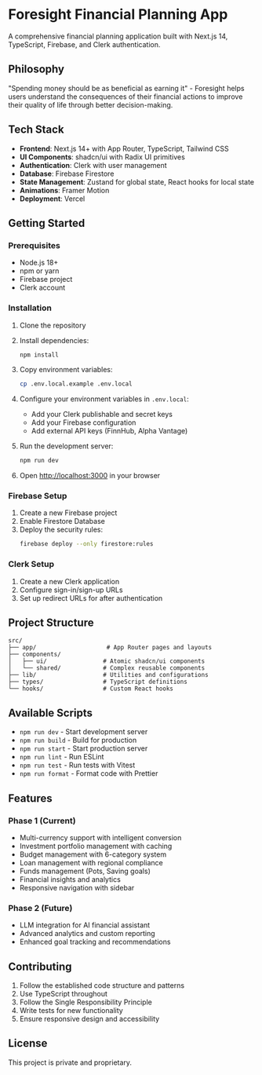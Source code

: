 # Foresight Financial Planning App

A comprehensive financial planning application built with Next.js 14, TypeScript, Firebase, and Clerk authentication.

## Philosophy

"Spending money should be as beneficial as earning it" - Foresight helps users understand the consequences of their financial actions to improve their quality of life through better decision-making.

## Tech Stack

- **Frontend**: Next.js 14+ with App Router, TypeScript, Tailwind CSS
- **UI Components**: shadcn/ui with Radix UI primitives
- **Authentication**: Clerk with user management
- **Database**: Firebase Firestore
- **State Management**: Zustand for global state, React hooks for local state
- **Animations**: Framer Motion
- **Deployment**: Vercel

## Getting Started

### Prerequisites

- Node.js 18+ 
- npm or yarn
- Firebase project
- Clerk account

### Installation

1. Clone the repository
2. Install dependencies:
   ```bash
   npm install
   ```

3. Copy environment variables:
   ```bash
   cp .env.local.example .env.local
   ```

4. Configure your environment variables in `.env.local`:
   - Add your Clerk publishable and secret keys
   - Add your Firebase configuration
   - Add external API keys (FinnHub, Alpha Vantage)

5. Run the development server:
   ```bash
   npm run dev
   ```

6. Open [http://localhost:3000](http://localhost:3000) in your browser

### Firebase Setup

1. Create a new Firebase project
2. Enable Firestore Database
3. Deploy the security rules:
   ```bash
   firebase deploy --only firestore:rules
   ```

### Clerk Setup

1. Create a new Clerk application
2. Configure sign-in/sign-up URLs
3. Set up redirect URLs for after authentication

## Project Structure

```
src/
├── app/                    # App Router pages and layouts
├── components/
│   ├── ui/                # Atomic shadcn/ui components
│   └── shared/            # Complex reusable components
├── lib/                   # Utilities and configurations
├── types/                 # TypeScript definitions
└── hooks/                 # Custom React hooks
```

## Available Scripts

- `npm run dev` - Start development server
- `npm run build` - Build for production
- `npm run start` - Start production server
- `npm run lint` - Run ESLint
- `npm run test` - Run tests with Vitest
- `npm run format` - Format code with Prettier

## Features

### Phase 1 (Current)
- Multi-currency support with intelligent conversion
- Investment portfolio management with caching
- Budget management with 6-category system
- Loan management with regional compliance
- Funds management (Pots, Saving goals)
- Financial insights and analytics
- Responsive navigation with sidebar

### Phase 2 (Future)
- LLM integration for AI financial assistant
- Advanced analytics and custom reporting
- Enhanced goal tracking and recommendations

## Contributing

1. Follow the established code structure and patterns
2. Use TypeScript throughout
3. Follow the Single Responsibility Principle
4. Write tests for new functionality
5. Ensure responsive design and accessibility

## License

This project is private and proprietary.